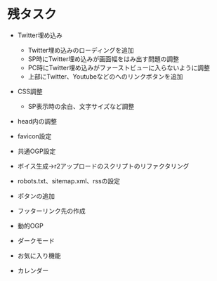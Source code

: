 # 残タスク

- Twitter埋め込み
  - Twitter埋め込みのローディングを追加
  - SP時にTwitter埋め込みが画面幅をはみ出す問題の調整
  - PC時にTwitter埋め込みがファーストビューに入らないように調整
  - 上部にTwitter、Youtubeなどのへのリンクボタンを追加
- CSS調整
  - SP表示時の余白、文字サイズなど調整
- head内の調整
- favicon設定
- 共通OGP設定
- ボイス生成→r2アップロードのスクリプトのリファクタリング
- robots.txt、sitemap.xml、rssの設定

- ボタンの追加
- フッターリンク先の作成

- 動的OGP
- ダークモード
- お気に入り機能
- カレンダー
